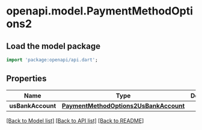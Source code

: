 # openapi.model.PaymentMethodOptions2

## Load the model package
```dart
import 'package:openapi/api.dart';
```

## Properties
Name | Type | Description | Notes
------------ | ------------- | ------------- | -------------
**usBankAccount** | [**PaymentMethodOptions2UsBankAccount**](PaymentMethodOptions2UsBankAccount.md) |  | [optional] 

[[Back to Model list]](../README.md#documentation-for-models) [[Back to API list]](../README.md#documentation-for-api-endpoints) [[Back to README]](../README.md)



